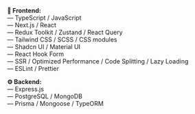 <b>🚀 Frontend:</b> <br/>
<span>― TypeScript / JavaScript</span> <br/>
<span>― Next.js / React</span> <br/>
<span>― Redux Toolkit / Zustand / React Query</span> <br/>
<span>― Tailwind CSS / SCSS / CSS modules</span> <br/>
<span>― Shadcn UI / Material UI</span> <br/>
<span>― React Hook Form</span> <br/>
<span>― SSR / Optimized Performance / Code Splitting / Lazy Loading</span> <br/>
<span>― ESLint / Prettier</span> <br/>

<b>⚙ Backend:</b> <br/>
<span>― Express.js</span> <br/>
<span>― PostgreSQL / MongoDB </span> <br/>
<span>― Prisma / Mongoose / TypeORM</span> <br/>
